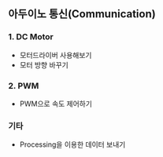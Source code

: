 ## 아두이노 통신(Communication)
### 1. DC Motor
* 모터드라이버 사용해보기
* 모터 방향 바꾸기
### 2. PWM
* PWM으로 속도 제어하기
### 기타
* Processing을 이용한 데이터 보내기
